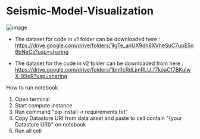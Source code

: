 # Seismic-Model-Visualization

![image](https://github.com/GitHub-Nawatech-Lab/Seismic-Model-Visualization/assets/171122816/e8dcb4d0-a5ef-44fa-9408-babab8068197)


- The dataset for code in v1 folder can be downloaded here : https://drive.google.com/drive/folders/1IgTe_anUX9dh8XVheSuC7upE5n6bNeCs?usp=sharing

- The dataset for the code in v2 folder can be downloaded from here : https://drive.google.com/drive/folders/1bm1cRdLjmRLU_f7koaCf7BKulwX-89eR?usp=sharing


How to run notebook
1. Open terminal
2. Start compute instance
3. Run command "pip install -r requirements.txt"
4. Copy Datastore URI from data asset and paste to cell contain "{your Datastore URI}" on notebook
5. Run all cell